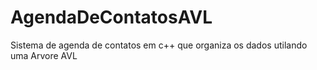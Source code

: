 # AgendaDeContatosAVL
Sistema de agenda de contatos em c++ que organiza os dados utilando uma Arvore AVL
